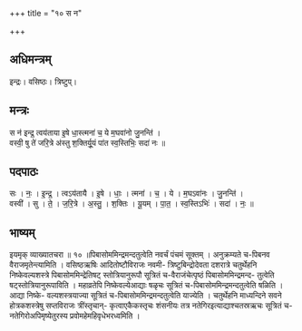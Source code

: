 +++
title = "१० स न"

+++
## अधिमन्त्रम्
इन्द्रः। वसिष्ठः। त्रिष्टुप्।

## मन्त्रः
स न॑ इन्द्र॒ त्वय॑ताया इ॒षे धा॒स्त्मना॑ च॒ ये म॒घवा॑नो जु॒नन्ति॑ ।  
वस्वी॒ षु ते॑ जरि॒त्रे अ॑स्तु श॒क्तिर्यू॒यं पा॑त स्व॒स्तिभिः॒ सदा॑ नः ॥

## पदपाठः
सः । नः॒ । इ॒न्द्र॒ । त्वऽय॑तायै । इ॒षे । धाः॒ । त्मना॑ । च॒ । ये । म॒घऽवा॑नः । जु॒नन्ति॑ ।  
वस्वी॑ । सु । ते॒ । ज॒रि॒त्रे । अ॒स्तु॒ । श॒क्तिः । यू॒यम् । पा॒त॒ । स्व॒स्तिऽभिः॑ । सदा॑ । नः॒ ॥

## भाष्यम्
इयमृक् व्याख्यातचरा ॥ १० ॥पिबासोममिन्द्रमन्दतुत्वेति नवर्चं पंचमं सूक्तम् । अनुक्रम्यते च-पिबनव वैराजमृतेन्त्यामिति । वसिष्ठऋषिः आदितोष्टौविराजः नवमी- त्रिष्टुबिन्द्रोदेवता दशरात्रे चतुर्थेहनि निष्केवल्यशस्त्रे पिबासोममिन्द्रेतिषट् स्तोत्रियानुरूपौ सूत्रितं च-वैराजंचेत्पृष्ठं पिबासोममिन्द्रमन्द- तुत्वेति षट्स्तोत्रियानुरूपाविति । महाव्रतेपि निष्केवल्येआद्याः षळृचः सूत्रितं च-पिबासोममिन्द्रमन्दतुत्वेति षळिति । आद्या निष्के- वल्यशस्त्रयाज्या सूत्रितं च-पिबासोममिन्द्रमन्दतुत्वेति याज्येति । चतुर्थेहनि माध्यन्दिने सवने होत्रकशस्त्रेषु सप्तविराजः त्रींस्तृचान्- कृत्वाएकैकस्तृचः शंसनीयः तत्र नतेगिरइत्याद्याश्चतस्रऋचः सूत्रितं च-नतेगिरोअपिमृष्येतुरस्य प्रवोमहेमहिवृधेभरध्वमिति ।